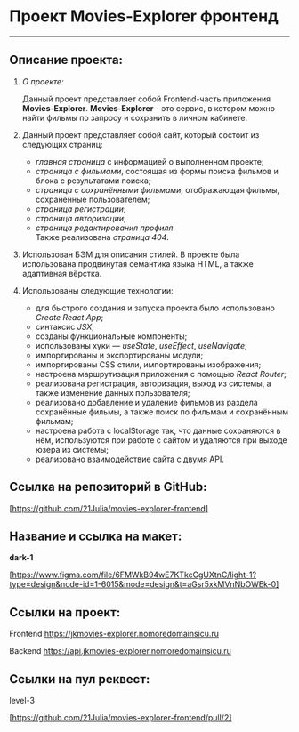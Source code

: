 # Проект Movies-Explorer фронтенд

___

## Описание проекта:

1. *О проекте:*

    Данный проект представляет собой Frontend-часть приложения **Movies-Explorer**.
    **Movies-Explorer** - это сервис, в котором можно найти фильмы по запросу и сохранить в личном кабинете.

2. Данный проект представляет собой сайт, который состоит из следующих страниц:
    * *главная страница* с информацией о выполненном проекте;
    * *страница с фильмами*, состоящая из формы поиска фильмов и блока с результатами поиска;
    * *страница с сохранёнными фильмами*, отображающая фильмы, сохранённые пользователем;
    * *страница регистрации*;
    * *страница авторизации*;
    * *страница редактирования профиля*.  
  Также реализована *страница 404*.

3. Использован БЭМ для описания стилей. В проекте была использована продвинутая семантика языка HTML, а также адаптивная вёрстка.

4. Использованы следующие технологии:
    * для быстрого создания и запуска проекта было использовано *Create React App*;
    * синтаксис *JSX*;
    * созданы функциональные компоненты;
    * использованы хуки — *useState*, *useEffect*, *useNavigate*;
    * импортированы и экспортированы модули;
    * импортированы CSS стили, импортированы изображения;
    * настроена маршрутизация приложения с помощью *React Router*;
    * реализована регистрация, авторизация, выход из системы, а также изменение данных пользователя;
    * реализовано добавление и удаление фильмов из раздела сохранённые фильмы, а также поиск по фильмам и сохранённым фильмам;
    * настроена работа с localStorage так, что данные сохраняются в нём, используются при работе с сайтом и удаляются при выходе юзера из системы;
    * реализовано взаимодействие сайта с двумя API.

## Ссылка на репозиторий в GitHub:

[https://github.com/21Julia/movies-explorer-frontend]

## Название и ссылка на макет:

**dark-1**

[https://www.figma.com/file/6FMWkB94wE7KTkcCgUXtnC/light-1?type=design&node-id=1-6015&mode=design&t=aGsr5xkMVnNbOWEk-0]

## Ссылки на проект:

Frontend https://jkmovies-explorer.nomoredomainsicu.ru

Backend https://api.jkmovies-explorer.nomoredomainsicu.ru

## Ссылки на пул реквест:

level-3  
  
[https://github.com/21Julia/movies-explorer-frontend/pull/2]